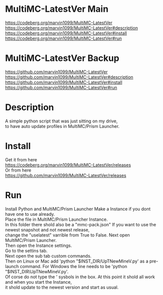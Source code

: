 # MultiMC-LatestVer Main 
https://codeberg.org/marvin1099/MultiMC-LatestVer  
https://codeberg.org/marvin1099/MultiMC-LatestVer#description  
https://codeberg.org/marvin1099/MultiMC-LatestVer#install  
https://codeberg.org/marvin1099/MultiMC-LatestVer#run  


# MultiMC-LatestVer Backup
https://github.com/marvin1099/MultiMC-LatestVer  
https://github.com/marvin1099/MultiMC-LatestVer#description   
https://github.com/marvin1099/MultiMC-LatestVer#install   
https://github.com/marvin1099/MultiMC-LatestVer#run  

# Description
A simple python script that was just sitting on my drive,  
to have auto update profiles in MultiMC/Prism Launcher.  

# Install
Get it from here  
https://codeberg.org/marvin1099/MultiMC-LatestVer/releases  
Or from here  
https://github.com/marvin1099/MultiMC-LatestVer/releases  

# Run
Install Python and MultiMC/Prism Launcher
Make a Instance if you dont have one to use already.  
Place the file in MultiMC/Prism Launcher Instance.  
In this folder there shold also be a "mmc-pack.json"
If you want to use the newest snapshot and not newest release,  
change the "uselatest" varrible from True to False.
Next open MultiMC/Prism Launcher.  
Then open the Instance settings.  
Go to the settins tab.  
Next open the sub tab custom commands.  
Then on Linux or Mac add 'python "$INST_DIR/UpTNewMineV.py' as a pre-launch command.  
For Windows the line needs to be 'python "$INST_DIR\UpTNewMineV.py'.  
Of corse do not type the ' sysbols in the box.
At this point it shold all work and when you start the Instance,  
it shold update to the newest version and start as usual.

